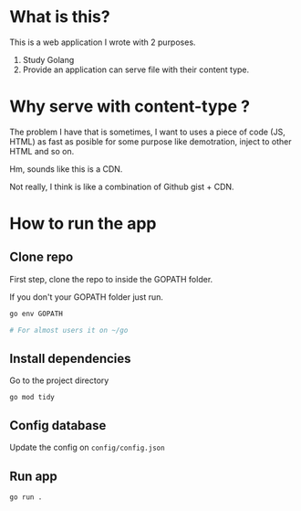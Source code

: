 # What is this?

This is a web application I wrote with 2 purposes.

1. Study Golang
2. Provide an application can serve file with their content type. 


# Why serve with content-type ?

The problem I have that is sometimes, I want to uses a piece of code (JS, HTML) as fast as posible for some purpose like demotration,
inject to other HTML and so on. 

Hm, sounds like this is a CDN.

Not really, I think is like a combination of Github gist + CDN.

# How to run the app

## Clone repo
First step, clone the repo to inside the GOPATH folder.

If you don't your GOPATH folder just run.

```sh
go env GOPATH

# For almost users it on ~/go
```

## Install dependencies
Go to the project directory

```
go mod tidy
```

## Config database

Update the config on `config/config.json`

## Run app

```
go run .
```